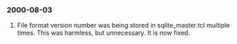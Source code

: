 ### 2000\-08\-03

1. File format version number was being stored in sqlite\_master.tcl
 multiple times. This was harmless, but unnecessary. It is now fixed.



